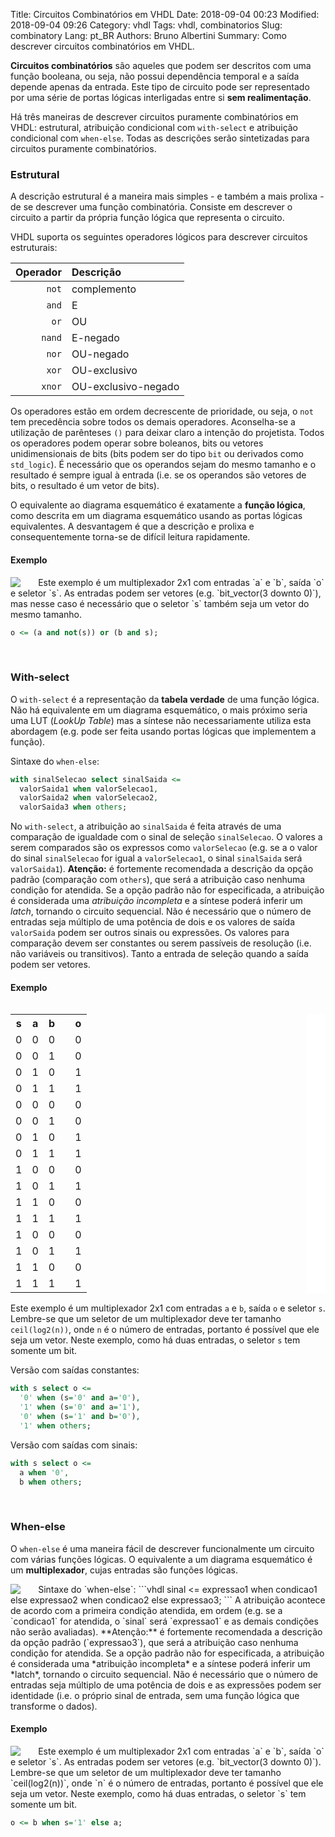 Title: Circuitos Combinatórios em VHDL
Date: 2018-09-04 00:23
Modified: 2018-09-04 09:26
Category: vhdl
Tags: vhdl, combinatorios
Slug: combinatory
Lang: pt_BR
Authors: Bruno Albertini
Summary: Como descrever circuitos combinatórios em VHDL.

**Circuitos combinatórios** são aqueles que podem ser descritos com uma função booleana, ou seja, não possui dependência temporal e a saída depende apenas da entrada. Este tipo de circuito pode ser representado por uma série de portas lógicas interligadas entre si **sem realimentação**.

Há três maneiras de descrever circuitos puramente combinatórios em VHDL: estrutural, atribuição condicional com `with-select` e atribuição condicional com `when-else`. Todas as descrições serão sintetizadas para circuitos puramente combinatórios.

### Estrutural
A descrição estrutural é a maneira mais simples - e também a mais prolixa -  de se descrever uma função combinatória. Consiste em descrever o circuito a partir da própria função lógica que representa o circuito.

VHDL suporta os seguintes operadores lógicos para descrever circuitos estruturais:

| Operador  | Descrição           |
| --------: | :------------------ |
| `not`     | complemento         |
| `and`     | E                   |
| `or`      | OU                  |
| `nand`    | E-negado            |
| `nor`     | OU-negado           |
| `xor`     | OU-exclusivo        |
| `xnor`    | OU-exclusivo-negado |

Os operadores estão em ordem decrescente de prioridade, ou seja, o `not` tem precedência sobre todos os demais operadores. Aconselha-se a utilização de parênteses `()` para deixar claro a intenção do projetista. Todos os operadores podem operar sobre boleanos, bits ou vetores unidimensionais de bits (bits podem ser do tipo `bit` ou derivados como `std_logic`). É necessário que os operandos sejam do mesmo tamanho e o resultado é sempre igual à entrada (i.e. se os operandos são vetores de bits, o resultado é um vetor de bits).

O equivalente ao diagrama esquemático é exatamente a **função lógica**, como descrita em um diagrama esquemático usando as portas lógicas equivalentes. A desvantagem é que a descrição e prolixa e consequentemente torna-se de difícil leitura rapidamente.

#### Exemplo
<img src='{filename}/images/mux.png' align="left" style="padding-right:5%" />
Este exemplo é um multiplexador 2x1 com entradas `a` e `b`, saída `o` e seletor `s`. As entradas podem ser vetores (e.g. `bit_vector(3 downto 0)`), mas nesse caso é necessário que o seletor `s` também seja um vetor do mesmo tamanho.

```vhdl
o <= (a and not(s)) or (b and s);
```
<br/>

### With-select

O `with-select` é a representação da **tabela verdade** de uma função lógica. Não há equivalente em um diagrama esquemático, o mais próximo seria uma LUT (*LookUp Table*) mas a síntese não necessariamente utiliza esta abordagem (e.g. pode ser feita usando portas lógicas que implementem a função).

Sintaxe do `when-else`:
```vhdl
with sinalSelecao select sinalSaida <=
  valorSaida1 when valorSelecao1,
  valorSaida2 when valorSelecao2,
  valorSaida3 when others;
```
No `with-select`, a atribuição ao `sinalSaida` é feita através de uma comparação de igualdade com o sinal de seleção `sinalSelecao`. O valores a serem comparados são os expressos como `valorSelecao` (e.g. se a o valor do sinal `sinalSelecao` for igual a `valorSelecao1`, o sinal `sinalSaida` será `valorSaida1`). **Atenção:** é fortemente recomendada a descrição da opção padrão (comparação com `others`), que será a atribuição caso nenhuma condição for atendida. Se a opção padrão não for especificada, a atribuição é considerada uma *atribuição incompleta* e a síntese poderá inferir um *latch*, tornando o circuito sequencial. Não é necessário que o número de entradas seja múltiplo de uma potência de dois e os valores de saída `valorSaida` podem ser outros sinais ou expressões. Os valores para comparação devem ser constantes ou serem passíveis de resolução (i.e. não variáveis ou transitivos). Tanto a entrada de seleção quando a saída podem ser vetores.

#### Exemplo

<table align="left" style="border-right: 30px solid #fff;">
  <tr><th>s</th><th>a</th><th>b</th><th></th><th>o</th></tr>
  <tr><td>0</td><td>0</td><td>0</td><td></td><td>0</td></tr>
  <tr><td>0</td><td>0</td><td>1</td><td></td><td>0</td></tr>
  <tr><td>0</td><td>1</td><td>0</td><td></td><td>1</td></tr>
  <tr><td>0</td><td>1</td><td>1</td><td></td><td>1</td></tr>
  <tr><td>0</td><td>0</td><td>0</td><td></td><td>0</td></tr>
  <tr><td>0</td><td>0</td><td>1</td><td></td><td>0</td></tr>
  <tr><td>0</td><td>1</td><td>0</td><td></td><td>1</td></tr>
  <tr><td>0</td><td>1</td><td>1</td><td></td><td>1</td></tr>
  <tr><td>1</td><td>0</td><td>0</td><td></td><td>0</td></tr>
  <tr><td>1</td><td>0</td><td>1</td><td></td><td>1</td></tr>
  <tr><td>1</td><td>1</td><td>0</td><td></td><td>0</td></tr>
  <tr><td>1</td><td>1</td><td>1</td><td></td><td>1</td></tr>
  <tr><td>1</td><td>0</td><td>0</td><td></td><td>0</td></tr>
  <tr><td>1</td><td>0</td><td>1</td><td></td><td>1</td></tr>
  <tr><td>1</td><td>1</td><td>0</td><td></td><td>0</td></tr>
  <tr><td>1</td><td>1</td><td>1</td><td></td><td>1</td></tr>
</table>

Este exemplo é um multiplexador 2x1 com entradas `a` e `b`, saída `o` e seletor `s`. Lembre-se que um seletor de um multiplexador deve ter tamanho `ceil(log2(n))`, onde `n` é o número de entradas, portanto é possível que ele seja um vetor. Neste exemplo, como há duas entradas, o seletor `s` tem somente um bit.

Versão com saídas constantes:
```vhdl
with s select o <=
  '0' when (s='0' and a='0'),
  '1' when (s='0' and a='1'),
  '0' when (s='1' and b='0'),
  '1' when others;
```

Versão com saídas com sinais:
```vhdl
with s select o <=
  a when '0',
  b when others;
```
<br clear=left />

### When-else

O `when-else` é uma maneira fácil de descrever funcionalmente um circuito com várias funções lógicas. O equivalente a um diagrama esquemático é um **multiplexador**, cujas entradas são funções lógicas.

<img src='{filename}/images/mux_exp.png' align="left" style="padding-right:5%" />
Sintaxe do `when-else`:
```vhdl
sinal <= expressao1 when condicao1 else
         expressao2 when condicao2 else
         expressao3;
```
A atribuição acontece de acordo com a primeira condição atendida, em ordem (e.g. se a `condicao1` for atendida, o `sinal` será `expressao1` e as demais condições não serão avaliadas). **Atenção:** é fortemente recomendada a descrição da opção padrão (`expressao3`), que será a atribuição caso nenhuma condição for atendida. Se a opção padrão não for especificada, a atribuição é considerada uma *atribuição incompleta* e a síntese poderá inferir um *latch*, tornando o circuito sequencial. Não é necessário que o número de entradas seja múltiplo de uma potência de dois e as expressões podem ser identidade (i.e. o próprio sinal de entrada, sem uma função lógica que transforme o dados).

#### Exemplo
<img src='{filename}/images/mux2x1.png' align="left" style="padding-right:5%" />
Este exemplo é um multiplexador 2x1 com entradas `a` e `b`, saída `o` e seletor `s`. As entradas podem ser vetores (e.g. `bit_vector(3 downto 0)`). Lembre-se que um seletor de um multiplexador deve ter tamanho `ceil(log2(n))`, onde `n` é o número de entradas, portanto é possível que ele seja um vetor. Neste exemplo, como há duas entradas, o seletor `s` tem somente um bit.

```vhdl
o <= b when s='1' else a;
```
